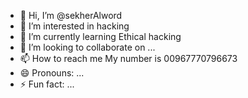 - 👋 Hi, I’m @sekherAlword
- 👀 I’m interested in hacking 
- 🌱 I’m currently learning Ethical hacking 
- 💞️ I’m looking to collaborate on ...
- 📫 How to reach me My number is 00967770796673
- 😄 Pronouns: ...
- ⚡ Fun fact: ...

<!---
sekherAlword/sekherAlword is a ✨ special ✨ repository because its `README.md` (this file) appears on your GitHub profile.
You can click the Preview link to take a look at your changes.
--->
